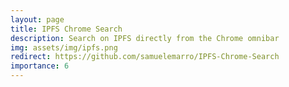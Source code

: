 ```yaml
---
layout: page
title: IPFS Chrome Search
description: Search on IPFS directly from the Chrome omnibar
img: assets/img/ipfs.png
redirect: https://github.com/samuelemarro/IPFS-Chrome-Search
importance: 6
---
```

